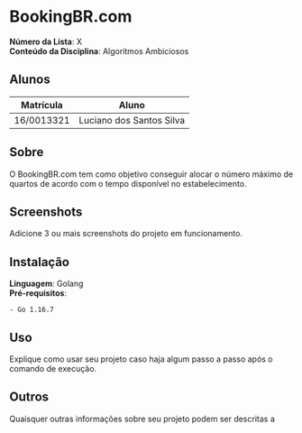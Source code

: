 # BookingBR.com

**Número da Lista**: X<br>
**Conteúdo da Disciplina**: Algoritmos Ambiciosos<br>

## Alunos
|Matrícula | Aluno |
| -- | -- |
| 16/0013321  |  Luciano dos Santos Silva |

## Sobre 
O BookingBR.com tem como objetivo conseguir alocar o número máximo de quartos de acordo com o tempo disponível no estabelecimento.

## Screenshots
Adicione 3 ou mais screenshots do projeto em funcionamento.

## Instalação 
**Linguagem**: Golang<br>
**Pré-requisitos**:

    - Go 1.16.7

## Uso 
Explique como usar seu projeto caso haja algum passo a passo após o comando de execução.

## Outros 
Quaisquer outras informações sobre seu projeto podem ser descritas a




